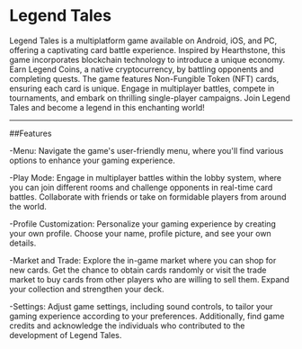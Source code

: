 # Legend Tales

Legend Tales is a multiplatform game available on Android, iOS, and PC, offering a captivating card battle experience.
 Inspired by Hearthstone, this game incorporates blockchain technology to introduce a unique economy. Earn Legend Coins, a native cryptocurrency, by battling opponents and completing quests.
 The game features Non-Fungible Token (NFT) cards, ensuring each card is unique.
 Engage in multiplayer battles, compete in tournaments, and embark on thrilling single-player campaigns. Join Legend Tales and become a legend in this enchanting world!

---

##Features

-Menu: Navigate the game's user-friendly menu, where you'll find various options to enhance your gaming experience.

-Play Mode: Engage in multiplayer battles within the lobby system, where you can join different rooms and challenge opponents in real-time card battles. Collaborate with friends or take on formidable players from around the world.

-Profile Customization: Personalize your gaming experience by creating your own profile. Choose your name, profile picture, and see your own details.

-Market and Trade: Explore the in-game market where you can shop for new cards. Get the chance to obtain cards randomly or visit the trade market to buy cards from other players who are willing to sell them. Expand your collection and strengthen your deck.

-Settings: Adjust game settings, including sound controls, to tailor your gaming experience according to your preferences. Additionally, find game credits and acknowledge the individuals who contributed to the development of Legend Tales.
